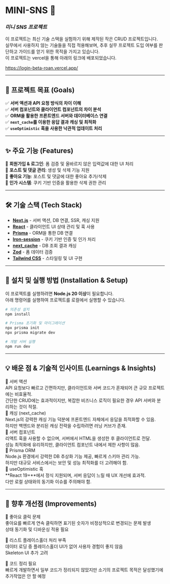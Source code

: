 # MINI-SNS 📝  
### _미니 SNS 프로젝트_

이 프로젝트는 최신 기술 스택을 실험하기 위해 제작된 작은 CRUD 프로젝트입니다.  
실무에서 사용하지 않는 기술들을 직접 적용해보며, 추후 실무 프로젝트 도입 여부를 판단하고 가이드를 얻기 위한 목적을 가지고 있습니다.  
이 프로젝트는 vercel을 통해 아래의 링크에 배포되었습니다.  

https://login-beta-roan.vercel.app/

---

## 🎯 **프로젝트 목표 (Goals)**  

✅ **서버 액션과 API 요청 방식의 차이 이해**  
✅ **서버 컴포넌트와 클라이언트 컴포넌트의 차이 분석**  
✅ **ORM을 활용한 프론트엔드 서버와 데이터베이스 연결**  
✅ **`next_cache`를 이용한 응답 결과 캐싱 및 최적화**  
✅ **`useOptimistic` 훅을 사용한 낙관적 업데이트 처리**  

---

## ✨ **주요 기능 (Features)**  

🔹 **회원가입 & 로그인**: 폼 검증 및 올바르지 않은 입력값에 대한 UI 처리  
🔹 **포스트 및 댓글 관리**: 생성 및 삭제 기능 지원  
🔹 **좋아요 기능**: 포스트 및 댓글에 대한 좋아요 추가/삭제  
🔹 **인가 시스템**: 쿠키 기반 인증을 활용한 삭제 권한 관리  

---

## 🛠 **기술 스택 (Tech Stack)**  

- **[Next.js](https://nextjs.org/)** - 서버 액션, DB 연결, SSR, 캐싱 지원  
- **[React](https://react.dev/)** - 클라이언트 UI 상태 관리 및 훅 사용  
- **[Prisma](https://www.prisma.io/)** - ORM을 통한 DB 연결  
- **[Iron-session](https://github.com/vvo/iron-session)** - 쿠키 기반 인증 및 인가 처리  
- **[next_cache](https://nextjs.org/docs/app/api-reference/functions/cache)** - DB 조회 결과 캐싱  
- **[Zod](https://zod.dev/)** - 폼 데이터 검증  
- **[Tailwind CSS](https://tailwindcss.com/)** - 스타일링 및 UI 구현  

---

## 🚀 **설치 및 실행 방법 (Installation & Setup)**  

이 프로젝트를 실행하려면 **Node.js 20 이상**이 필요합니다.  
아래 명령어를 실행하여 프로젝트를 로컬에서 실행할 수 있습니다.  

```sh
# 의존성 설치
npm install

# Prisma 초기화 및 마이그레이션
npx prisma init
npx prisma migrate dev

# 개발 서버 실행
npm run dev
```

---

## 💡 배운 점 & 기술적 인사이트 (Learnings & Insights)

🔹 서버 액션  
API 요청보다 빠르고 간편하지만, 클라이언트와 서버 코드가 혼재되어 큰 규모 프로젝트에는 비효율적.  
간단한 CRUD에는 효과적이지만, 복잡한 비즈니스 로직이 필요한 경우 API 서버와 분리하는 것이 적절.  
🔹 캐싱 (next_cache)  
Next.js의 강력한 캐싱 기능 덕분에 프론트엔드 자체에서 응답을 최적화할 수 있음.  
하지만 백엔드와 분리된 캐싱 전략을 수립하려면 러닝 커브가 존재.  
🔹 서버 컴포넌트  
리액트 훅을 사용할 수 없으며, 서버에서 HTML을 생성한 후 클라이언트로 전달.  
성능 최적화에 유리하지만, 클라이언트 컴포넌트 내에서 제한 사항이 많음.  
🔹 Prisma ORM  
Node.js 환경에서 강력한 DB 추상화 기능 제공, 빠르게 스키마 관리 가능.  
하지만 대규모 서비스에서는 보안 및 성능 최적화를 더 고려해야 함.  
🔹 useOptimistic 훅  
**React 19+**에서 정식 지원되며, 서버 응답이 느릴 때 UX 개선에 효과적.  
다만 로컬 상태와의 동기화 이슈를 주의해야 함.  

---

## 🔧 향후 개선점 (Improvements)

🚧 좋아요 클릭 문제  
좋아요를 빠르게 연속 클릭하면 표기된 숫자가 비정상적으로 변경되는 문제 발생  
상태 동기화 및 디바운싱 적용 필요  

🚧 리스트 플레이스홀더 처리 부족  
데이터 로딩 중 플레이스홀더 UI가 없어 사용자 경험이 좋지 않음  
Skeleton UI 추가 고려  

🚧 코드 정리 필요  
빠르게 개발하면서 일부 코드가 정리되지 않았지만 소기의 프로젝트 목적은 달성했기에 추가작업은 안 할 예정  